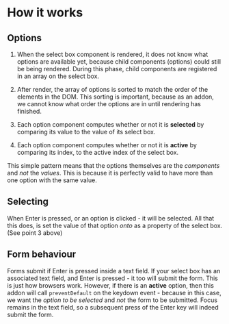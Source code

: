 # How it works

## Options

1. When the select box component is rendered, it does not know what options are available yet, because child components (options) could still be being rendered. During this phase, child components are registered in an array on the select box.

2. After render, the array of options is sorted to match the order of the elements in the DOM. This sorting is important, because as an addon, we cannot know what order the options are in until rendering has finished.

3. Each option component computes whether or not it is **selected** by comparing its value to the value of its select box.

4. Each option component computes whether or not it is **active** by comparing its index, to the active index of the select box.

This simple pattern means that the options themselves are the _components_ and _not_ the _values_. This is because it is perfectly valid to have more than one option with the same value.

## Selecting

When Enter is pressed, or an option is clicked - it will be selected. All that this does, is set the value of that option _onto_ as a property of the select box. (See point 3 above)

## Form behaviour

Forms submit if Enter is pressed inside a text field. If your select box has an associated text field, and Enter is pressed - it too will submit the form. This is just how browsers work. However, if there is an **active** option, then this addon will call `preventDefault` on the keydown event - because in this case, we want the _option to be selected_ and _not_ the form to be submitted. Focus remains in the text field, so a subsequent press of the Enter key will indeed submit the form.
